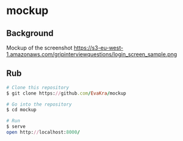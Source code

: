 # mockup

## Background
Mockup of the screenshot https://s3-eu-west-1.amazonaws.com/gripinterviewquestions/login_screen_sample.png

## Rub

``` Ruby
# Clone this repository
$ git clone https://github.com/EvaKra/mockup

# Go into the repository
$ cd mockup

# Run
$ serve 
open http://localhost:8000/
```
